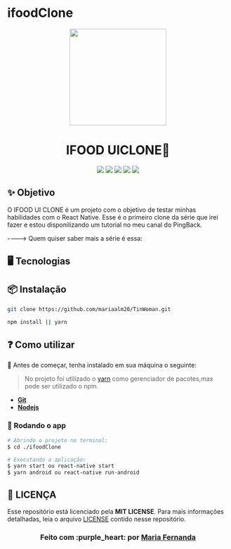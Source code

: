 # ifoodClone
<p align="center">
    <img width="220" src="https://user-images.githubusercontent.com/50887367/116004766-a6832c00-a5da-11eb-9f0b-cc89d41237b5.jpg">
</p>

<h1 align="center">IFOOD UICLONE🚀</h1>

<div align="center">

<img src = "https://img.shields.io/static/v1?label=license&message=MIT&color=<COLOR>&style=<STYLE>&logo=<LOGO>" /> 
<img src = "https://img.shields.io/static/v1?label=node&message=v12.18.2&color=blue&style=<STYLE>&logo=<LOGO>" /> 
<img src = "https://img.shields.io/static/v1?label=yarn&message=v1.22.4&color=blue&style=<STYLE>&logo=<LOGO>" />
<img src = "https://img.shields.io/static/v1?label=mobile&message=reactnative&color=7159c1&style=<STYLE>&logo=<LOGO>" />
<img src = "https://img.shields.io/static/v1?label=</>&message=Typescript&color=yellow&style=<STYLE>&logo=<LOGO>" />

</div>

## ✨ Objetivo
O IFOOD UI CLONE é um projeto com o objetivo de testar minhas habilidades com o React Native. Esse é o primeiro clone da série que irei fazer e estou disponilizando um tutorial no meu canal do PingBack.

----> Quem quiser saber mais a série é essa:


## 🖥 Tecnologias

 ## 📦 Instalação

```bash
git clone https://github.com/mariaalm20/TinWoman.git
```

```bash
npm install || yarn
```
  
## :question: Como utilizar

:red_circle:  Antes de começar, tenha instalado em sua máquina o seguinte:
> No projeto foi utilizado o
[yarn](https://yarnpkg.com/getting-started/install)
como gerenciador de pacotes,mas pode ser utilizado o npm.
- **[Git][git]**
- **[Nodejs][node]**


### 🔗 Rodando o app

```sh
# Abrindo o projeto no terminal:
$ cd ./ifoodClone

# Executando a aplicação: 
$ yarn start ou react-native start
$ yarn android ou react-native run-android

```

## **:page_with_curl: LICENÇA**

Esse repositório está licenciado pela **MIT LICENSE**. Para mais informações detalhadas, leia o arquivo [LICENSE](./LICENSE) contido nesse repositório. 


<h3 align="center">
Feito com :purple_heart: por <a href="https://www.linkedin.com/in/maria-fernanda-almeida-oliveira-882944187/">Maria Fernanda</a>
<br><br>
</h3>
  
  
  <!-- Techs -->

[react]: https://reactjs.org/

[typescript]: https://www.typescriptlang.org/

[node]: https://nodejs.org/en/

[mongodb]: https://www.mongodb.com/

[vscode]: https://code.visualstudio.com/

[react_native]: http://www.reactnative.com/

[express]: https://expressjs.com/

[cors]: https://expressjs.com/en/resources/middleware/cors.html

[tsnode]: https://github.com/TypeStrong/ts-node

[insomnia]: https://insomnia.rest/

[axios]: https://github.com/axios/axios

[multer]: https://github.com/expressjs/multer

[yarn]: https://classic.yarnpkg.com/en/docs/install/#debian-stable

[npm]: https://www.npmjs.com/get-npm

[git]: https://git-scm.com/book/pt-br/v2/Come%C3%A7ando-Instalando-o-Git

[jsonwebtoken]: https://jwt.io/

[mongoose]: https://mongoosejs.com/

[nodemailer]: https://nodemailer.com/about/

[bcryptjs]: https://www.npmjs.com/package/bcryptjs
